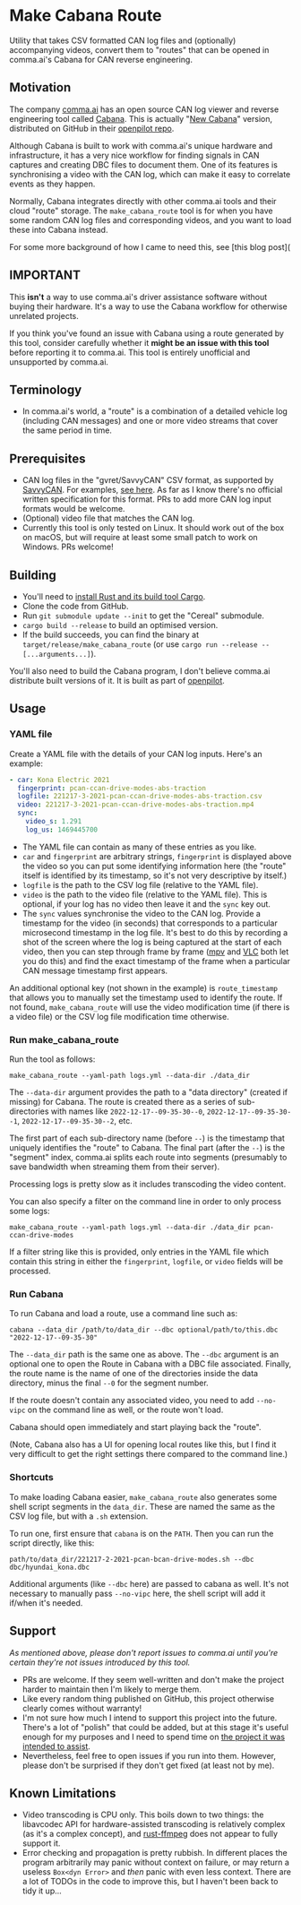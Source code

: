 # Make Cabana Route

Utility that takes CSV formatted CAN log files and (optionally) accompanying videos, convert them to "routes" that can be opened in comma.ai's Cabana for CAN reverse engineering.

## Motivation

The company [comma.ai](https://comma.ai/) has an open source CAN log viewer and reverse engineering tool called [Cabana](https://docs.comma.ai/tools/cabana/README.html). This is actually "[New Cabana](https://blog.comma.ai/090release/#new-cabana)" version, distributed on GitHub in their [openpilot repo](https://github.com/commaai/openpilot/tree/master/tools/cabana).

Although Cabana is built to work with comma.ai's unique hardware and infrastructure, it has a very nice workflow for finding signals in CAN captures and creating DBC files to document them. One of its features is synchronising a video with the CAN log, which can make it easy to correlate events as they happen.

Normally, Cabana integrates directly with other comma.ai tools and their cloud "route" storage. The `make_cabana_route` tool is for when you have some random CAN log files and corresponding videos, and you want to load these into Cabana instead.

For some more background of how I came to need this, see [this blog post](

## IMPORTANT

This **isn't** a way to use comma.ai's driver assistance software without buying their hardware. It's a way to use the Cabana workflow for otherwise unrelated projects.

If you think you've found an issue with Cabana using a route generated by this tool, consider carefully whether it **might be an issue with this tool** before reporting it to comma.ai. This tool is entirely unofficial and unsupported by comma.ai.

## Terminology

* In comma.ai's world, a "route" is a combination of a detailed vehicle log (including CAN messages) and one or more video streams that cover the same period in time.

## Prerequisites

* CAN log files in the "gvret/SavvyCAN" CSV format, as supported by [SavvyCAN](https://savvycan.com/). For examples, [see here](https://github.com/projectgus/hyundai-kona-ev-can-logs/). As far as I know there's no official written specification for this format. PRs to add more CAN log input formats would be welcome.
* (Optional) video file that matches the CAN log.
* Currently this tool is only tested on Linux. It should work out of the box on macOS, but will require at least some small patch to work on Windows. PRs welcome!

## Building

* You'll need to [install Rust and its build tool Cargo](https://doc.rust-lang.org/book/ch01-01-installation.html).
* Clone the code from GitHub.
* Run `git submodule update --init` to get the "Cereal" submodule.
* `cargo build --release` to build an optimised version.
* If the build succeeds, you can find the binary at `target/release/make_cabana_route` (or use `cargo run --release -- [...arguments...]`).

You'll also need to build the Cabana program, I don't believe comma.ai distribute built versions of it. It is built as part of [openpilot](https://github.com/commaai/openpilot/tree/master/tools#openpilot-tools).

## Usage

### YAML file

Create a YAML file with the details of your CAN log inputs. Here's an example:

```yml
- car: Kona Electric 2021
  fingerprint: pcan-ccan-drive-modes-abs-traction
  logfile: 221217-3-2021-pcan-ccan-drive-modes-abs-traction.csv
  video: 221217-3-2021-pcan-ccan-drive-modes-abs-traction.mp4
  sync:
    video_s: 1.291
    log_us: 1469445700
```

* The YAML file can contain as many of these entries as you like.
* `car` and `fingerprint` are arbitrary strings, `fingerprint` is displayed above the video so you can put some identifying information here (the "route" itself is identified by its timestamp, so it's not very descriptive by itself.)
* `logfile` is the path to the CSV log file (relative to the YAML file).
* `video` is the path to the video file (relative to the YAML file). This is optional, if your log has no video then leave it and the `sync` key out.
* The `sync` values synchronise the video to the CAN log. Provide a timestamp for the video (in seconds) that corresponds to a particular microsecond timestamp in the log file. It's best to do this by recording a shot of the screen where the log is being captured at the start of each video, then you can step through frame by frame ([mpv](https://mpv.io/) and [VLC](vlc.org/) both let you do this) and find the exact timestamp of the frame when a particular CAN message timestamp first appears.

An additional optional key (not shown in the example) is `route_timestamp` that allows you to manually set the timestamp used to identify the route. If not found, `make_cabana_route` will use the video modification time (if there is a video file) or the CSV log file modification time otherwise.

### Run make_cabana_route

Run the tool as follows:

```
make_cabana_route --yaml-path logs.yml --data-dir ./data_dir
```

The `--data-dir` argument provides the path to a "data directory" (created if missing) for Cabana. The route is created there as a series of sub-directories with names like `2022-12-17--09-35-30--0`, `2022-12-17--09-35-30--1`, `2022-12-17--09-35-30--2`, etc.

The first part of each sub-directory name (before `--`) is the timestamp that uniquely identifies the "route" to Cabana. The final part (after the `--`) is the "segment" index, comma.ai splits each route into segments (presumably to save bandwidth when streaming them from their server).

Processing logs is pretty slow as it includes transcoding the video content.

You can also specify a filter on the command line in order to only process some logs:

```
make_cabana_route --yaml-path logs.yml --data-dir ./data_dir pcan-ccan-drive-modes
```

If a filter string like this is provided, only entries in the YAML file which contain this string in either the `fingerprint`, `logfile`, or `video` fields will be processed.

### Run Cabana

To run Cabana and load a route, use a command line such as:

```
cabana --data_dir /path/to/data_dir --dbc optional/path/to/this.dbc "2022-12-17--09-35-30"
```

The `--data_dir` path is the same one as above. The `--dbc` argument is an optional one to open the Route in Cabana with a DBC file associated. Finally, the route name is the name of one of the directories inside the data directory, minus the final `--0` for the segment number.

If the route doesn't contain any associated video, you need to add `--no-vipc` on the command line as well, or the route won't load.

Cabana should open immediately and start playing back the "route".

(Note, Cabana also has a UI for opening local routes like this, but I find it very difficult to get the right settings there compared to the command line.)


### Shortcuts

To make loading Cabana easier, `make_cabana_route` also generates some shell script segments in the `data_dir`. These are named the same as the CSV log file, but with a `.sh` extension.

To run one, first ensure that `cabana` is on the `PATH`. Then you can run the script directly, like this:

```
path/to/data_dir/221217-2-2021-pcan-bcan-drive-modes.sh --dbc dbc/hyundai_kona.dbc
```

Additional arguments (like `--dbc` here) are passed to cabana as well. It's not necessary to manually pass `--no-vipc` here, the shell script will add it if/when it's needed.

## Support

*As mentioned above, please don't report issues to comma.ai until you're certain they're not issues introduced by this tool.*

* PRs are welcome. If they seem well-written and don't make the project harder to maintain then I'm likely to merge them.
* Like every random thing published on GitHub, this project otherwise clearly comes without warranty!
* I'm not sure how much I intend to support this project into the future. There's a lot of "polish" that could be added, but at this stage it's useful enough for my purposes and I need to spend time on [the project it was intended to assist](https://www.projectgus.com/tag/ev-conversion-project.html).
* Nevertheless, feel free to open issues if you run into them. However, please don't be surprised if they don't get fixed (at least not by me).

## Known Limitations

* Video transcoding is CPU only. This boils down to two things: the libavcodec API for hardware-assisted transcoding is relatively complex (as it's a complex concept), and [rust-ffmpeg](https://github.com/meh/rust-ffmpeg) does not appear to fully support it.
* Error checking and propagation is pretty rubbish. In different places the program arbitrarily may panic without context on failure, or may return a useless `Box<dyn Error>` and *then* panic with even less context. There are a lot of TODOs in the code to improve this, but I haven't been back to tidy it up...
